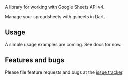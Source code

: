 A library for working with Google Sheets API v4.

Manage your spreadsheets with gsheets in Dart.

## Usage

A simple usage examples are coming. See docs for now.

## Features and bugs

Please file feature requests and bugs at the [issue tracker][tracker].

[tracker]: https://github.com/a-marenkov/gsheets/issues
